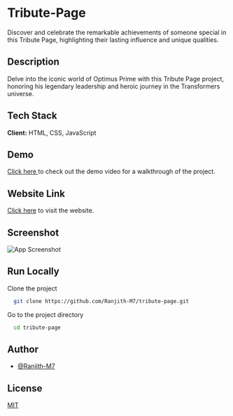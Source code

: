 
# Tribute-Page
Discover and celebrate the remarkable achievements of someone special in this Tribute Page, highlighting their lasting influence and unique qualities.

## Description
Delve into the iconic world of Optimus Prime with this Tribute Page project, honoring his legendary leadership and heroic journey in the Transformers universe.

## Tech Stack

**Client:** HTML, CSS, JavaScript

## Demo
[Click here ](https://github.com/Ranjith-M7/CODSOFT/assets/126071064/bdffbc54-a28b-4103-9cc2-982d8b4d3214) to check out the demo video for a walkthrough of the project.

## Website Link
[Click here](https://ranjith-m7.github.io/CODSOFT/Tribute-Page/) to visit the website.


## Screenshot

![App Screenshot](https://github.com/Ranjith-M7/CODSOFT/assets/126071064/c0824b40-5baa-40c1-9cf6-c8c03ac78fe3)

## Run Locally

Clone the project

```bash
  git clone https://github.com/Ranjith-M7/tribute-page.git
```

Go to the project directory

```bash
  cd tribute-page
```

## Author

- [@Ranjith-M7](https://github.com/Ranjith-M7)


## License

[MIT](https://choosealicense.com/licenses/mit/)

